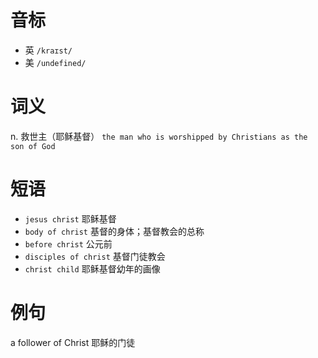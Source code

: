 # 音标

- 英 `/kraɪst/`
- 美 `/undefined/`

# 词义

n. 救世主（耶稣基督）
`the man who is worshipped by Christians as the son of God`

# 短语

- `jesus christ` 耶稣基督
- `body of christ` 基督的身体；基督教会的总称
- `before christ` 公元前
- `disciples of christ` 基督门徒教会
- `christ child` 耶稣基督幼年的画像

# 例句

a follower of Christ
耶稣的门徒


